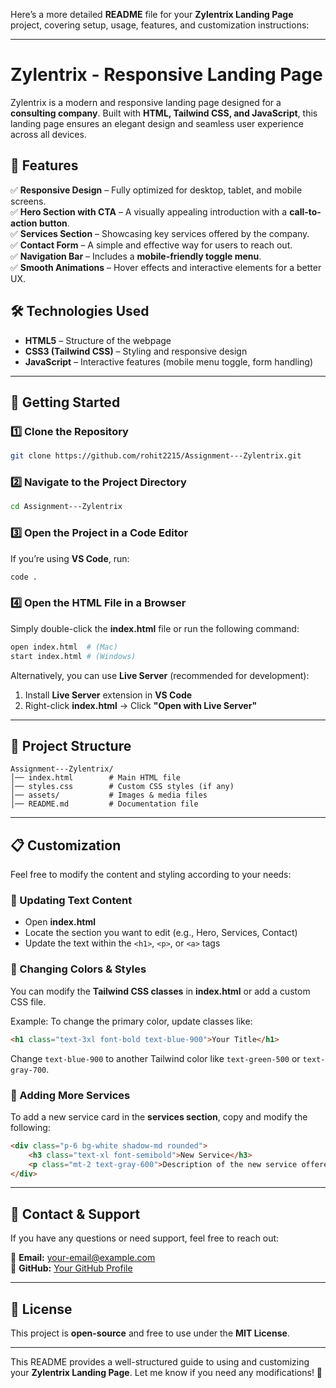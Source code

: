 Here’s a more detailed **README** file for your **Zylentrix Landing Page** project, covering setup, usage, features, and customization instructions:  

---

# **Zylentrix - Responsive Landing Page**  

Zylentrix is a modern and responsive landing page designed for a **consulting company**. Built with **HTML, Tailwind CSS, and JavaScript**, this landing page ensures an elegant design and seamless user experience across all devices.  

## **📌 Features**  

✅ **Responsive Design** – Fully optimized for desktop, tablet, and mobile screens.  
✅ **Hero Section with CTA** – A visually appealing introduction with a **call-to-action button**.  
✅ **Services Section** – Showcasing key services offered by the company.  
✅ **Contact Form** – A simple and effective way for users to reach out.  
✅ **Navigation Bar** – Includes a **mobile-friendly toggle menu**.  
✅ **Smooth Animations** – Hover effects and interactive elements for a better UX.  

## **🛠️ Technologies Used**  

- **HTML5** – Structure of the webpage  
- **CSS3 (Tailwind CSS)** – Styling and responsive design  
- **JavaScript** – Interactive features (mobile menu toggle, form handling)  

---

## **🚀 Getting Started**  

### **1️⃣ Clone the Repository**  

```bash
git clone https://github.com/rohit2215/Assignment---Zylentrix.git
```

### **2️⃣ Navigate to the Project Directory**  

```bash
cd Assignment---Zylentrix
```

### **3️⃣ Open the Project in a Code Editor**  

If you’re using **VS Code**, run:  

```bash
code .
```

### **4️⃣ Open the HTML File in a Browser**  

Simply double-click the **index.html** file or run the following command:  

```bash
open index.html  # (Mac)
start index.html # (Windows)
```

Alternatively, you can use **Live Server** (recommended for development):  

1. Install **Live Server** extension in **VS Code**  
2. Right-click **index.html** → Click **"Open with Live Server"**  

---

## **📌 Project Structure**  

```
Assignment---Zylentrix/
│── index.html        # Main HTML file
│── styles.css        # Custom CSS styles (if any)
│── assets/           # Images & media files
│── README.md         # Documentation file
```

---

## **📋 Customization**  

Feel free to modify the content and styling according to your needs:  

### **🔹 Updating Text Content**  

- Open **index.html**  
- Locate the section you want to edit (e.g., Hero, Services, Contact)  
- Update the text within the `<h1>`, `<p>`, or `<a>` tags  

### **🔹 Changing Colors & Styles**  

You can modify the **Tailwind CSS classes** in **index.html** or add a custom CSS file.  

Example: To change the primary color, update classes like:  

```html
<h1 class="text-3xl font-bold text-blue-900">Your Title</h1>
```

Change `text-blue-900` to another Tailwind color like `text-green-500` or `text-gray-700`.  

### **🔹 Adding More Services**  

To add a new service card in the **services section**, copy and modify the following:  

```html
<div class="p-6 bg-white shadow-md rounded">
    <h3 class="text-xl font-semibold">New Service</h3>
    <p class="mt-2 text-gray-600">Description of the new service offered.</p>
</div>
```

---

## **📩 Contact & Support**  

If you have any questions or need support, feel free to reach out:  

📧 **Email:** your-email@example.com  
🔗 **GitHub:** [Your GitHub Profile](https://github.com/yourusername)  

---

## **📜 License**  

This project is **open-source** and free to use under the **MIT License**.  

---

This README provides a well-structured guide to using and customizing your **Zylentrix Landing Page**. Let me know if you need any modifications! 🚀
